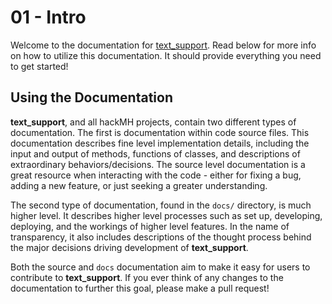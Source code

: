 # 01 - Intro

Welcome to the documentation for
[text_support](https://github.com/hackmh/text_support). Read below for more info
on how to utilize this documentation. It should provide everything you need to
get started!

## Using the Documentation

**text_support**, and all hackMH projects, contain two different types of
documentation. The first is documentation within code source files. This
documentation describes fine level implementation details, including the input
and output of methods, functions of classes, and descriptions of extraordinary
behaviors/decisions. The source level documentation is a great resource when
interacting with the code - either for fixing a bug, adding a new feature, or
just seeking a greater understanding.

The second type of documentation, found in the `docs/` directory, is much higher
level. It describes higher level processes such as set up, developing,
deploying, and the workings of higher level features.
In the name of transparency, it also
includes descriptions of the thought process behind the major decisions driving
development of **text_support**.

Both the source and `docs` documentation aim to make it easy for users to
contribute to **text_support**. If you ever think of any changes to the
documentation to further this goal, please make a pull request!
